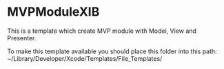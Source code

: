 # MVPModuleXIB
This is a template which create MVP module with Model, View and Presenter.

To make this template available you should place this folder into this path: ~/Library/Developer/Xcode/Templates/File_Templates/
